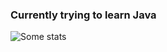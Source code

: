 ### Currently trying to learn Java
![Some stats](https://github-readme-stats.vercel.app/api?username=amogusman01&show_icons=true&theme=radical)
